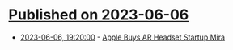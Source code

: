 # [Published on 2023-06-06](index.md)

* [2023-06-06, 19:20:00](https://apple.slashdot.org/story/23/06/06/1849259/apple-buys-ar-headset-startup-mira?utm_source=rss1.0mainlinkanon&utm_medium=feed) - [Apple Buys AR Headset Startup Mira](https://apple.slashdot.org/story/23/06/06/1849259/apple-buys-ar-headset-startup-mira?utm_source=rss1.0mainlinkanon&utm_medium=feed)
